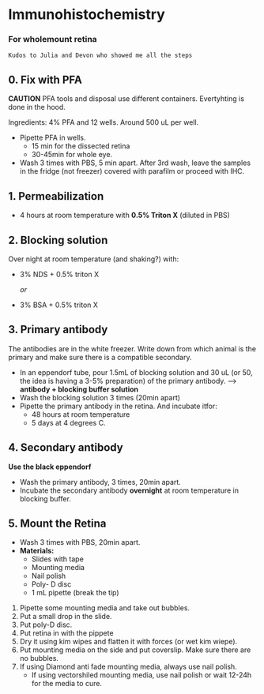# Immunohistochemistry 
### For wholemount retina

    Kudos to Julia and Devon who showed me all the steps

## 0. Fix with PFA
**CAUTION** PFA tools and disposal use different containers. 
Evertyhting is done in the hood. 

Ingredients: 4% PFA and 12 wells. Around 500 uL per well.
- Pipette PFA in wells. 
    - 15 min for the dissected retina
    - 30-45min for whole eye. 
- Wash 3 times with PBS, 5 min apart. After 3rd wash, leave the samples in the fridge (not freezer) covered with parafilm or proceed with IHC. 
## 1. Permeabilization
-  4 hours at room temperature with **0.5% Triton X** (diluted in PBS)
## 2. Blocking solution
Over night at room temperature (and shaking?) with: 
- 3% NDS + 0.5% triton X
    
    *or*
- 3% BSA + 0.5% triton X


## 3. Primary antibody
The antibodies are in the white freezer. Write down from which animal is the primary and make sure there is a compatible secondary. 

- In an eppendorf tube, pour 1.5mL of blocking solution and 30 uL (or 50, the idea is having a 3-5% preparation) of the primary antibody. --> **antibody + blocking buffer solution**
- Wash the blocking solution 3 times  (20min apart) 
- Pipette the primary antibody in the retina. And incubate itfor:
    - 48 hours at room temperature
    - 5 days at 4 degrees C. 

## 4. Secondary antibody 
**Use the black eppendorf**
- Wash the primary antibody, 3 times, 20min apart.
- Incubate the secondary antibody **overnight** at room temperature in blocking buffer. 
 

## 5. Mount the Retina
- Wash 3 times with PBS, 20min apart. 
- **Materials:**
    - Slides with tape
    - Mounting media
    - Nail polish
    - Poly- D disc
    - 1 mL pipette (break the tip)

1. Pipette some mounting media and take out bubbles.
2. Put a small drop in the slide. 
4. Put poly-D disc. 
5. Put retina in with the pippete
6. Dry it using kim wipes and flatten it with forces (or wet kim wiepe). 
7. Put mounting media on the side and put coverslip. Make sure there are no bubbles. 
8. If using Diamond anti fade mounting media, always use nail polish. 
    - If using vectorshiled mounting media, use nail polish or wait 12-24h for the media to cure. 
